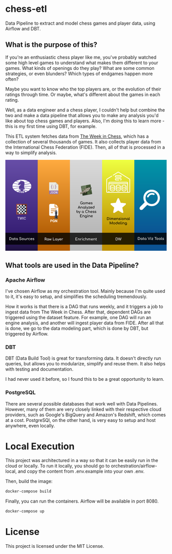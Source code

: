# chess-etl
Data Pipeline to extract and model chess games and player data, using Airflow and DBT.

## What is the purpose of this?

If you're an enthusiastic chess player like me, you've probably watched some high level games to understand what makes them
different to your games. What kinds of openings do they play? What are some common strategies, or even blunders? Which types of endgames happen more often?

Maybe you want to know who the top players are, or the evolution of their ratings through time. Or maybe, what's different about the
games in each rating.

Well, as a data engineer and a chess player, I couldn't help but combine the two and make a data pipeline that allows you to make
any analysis you'd like about top chess games and players. Also, I'm doing this to learn more - this is my first time using DBT, for example.

This ETL system fetches data from [The Week in Chess](https://theweekinchess.com), which has a collection of several thousands of games. It also collects player data from the International Chess Federation (FIDE). Then, all of that is processed in a way to simplify analysis.

![Overview of the data pipeline](./images/Chess%20ETL.png)

## What tools are used in the Data Pipeline?

### Apache Airflow

I've chosen Airflow as my orchestration tool. Mainly because I'm quite used to it, it's easy to setup, and simplifies the scheduling tremendously.

How it works is that there is a DAG that runs weekly, and it triggers a job to ingest data from The Week in Chess. After that, dependent
DAGs are triggered using the dataset feature. For example, one DAG will run an engine analysis, and another will ingest player data from FIDE. After all that is done, we go to the data modeling part, which is done by DBT, but triggered by Airflow.

### DBT

DBT (Data Build Tool) is great for transforming data. It doesn't directly run queries, but allows you to modularize, simplify and reuse them. It also helps with testing and documentation.

I had never used it before, so I found this to be a great opportunity to learn.

### PostgreSQL

There are several possible databases that work well with Data Pipelines. However, many of them are very closely linked with their respective cloud providers, such as Google's BigQuery and Amazon's Redshift, which comes at a cost. PostgreSQl, on the other hand, is very easy to setup and host anywhere, even locally.

# Local Execution

This project was architectured in a way so that it can be easily run in the cloud or locally. To run it locally,
you should go to orchestration/airflow-local, and copy the content from .env.example into your own .env.

Then, build the image:

```sh
docker-compose build
```

Finally, you can run the containers. Airflow will be available in port 8080.
```sh
docker-compose up
```

# License

This project is licensed under the MIT License.